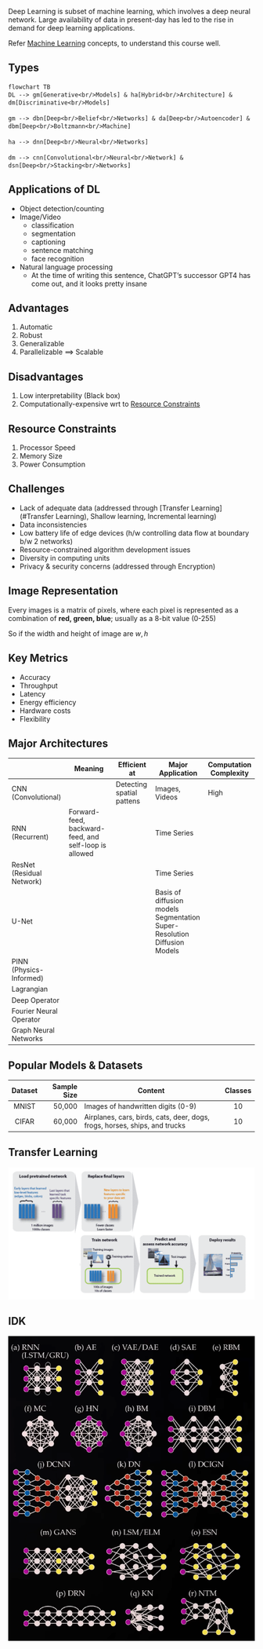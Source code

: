 Deep Learning is subset of machine learning, which involves a deep neural network. Large availability of data in present-day has led to the rise in demand for deep learning applications.

Refer [Machine Learning](./../Machine_Learning/) concepts, to understand this course well.

## Types

```mermaid
flowchart TB
DL --> gm[Generative<br/>Models] & ha[Hybrid<br/>Architecture] & dm[Discriminative<br/>Models]

gm --> dbn[Deep<br/>Belief<br/>Networks] & da[Deep<br/>Autoencoder] & dbm[Deep<br/>Boltzmann<br/>Machine]

ha --> dnn[Deep<br/>Neural<br/>Networks]

dm --> cnn[Convolutional<br/>Neural<br/>Network] & dsn[Deep<br/>Stacking<br/>Networks]
```

## Applications of DL

- Object detection/counting
- Image/Video
  - classification
  - segmentation
  - captioning
  - sentence matching
  - face recognition
- Natural language processing
  - At the time of writing this sentence, ChatGPT’s successor GPT4 has come out, and it looks pretty insane

## Advantages

1. Automatic
2. Robust
3. Generalizable
4. Parallelizable $\implies$ Scalable

## Disadvantages

1. Low interpretability (Black box)
2. Computationally-expensive wrt to [Resource Constraints](#Resource-Constraints)

## Resource Constraints

1. Processor Speed
2. Memory Size
3. Power Consumption

## Challenges

- Lack of adequate data (addressed through [Transfer Learning](#Transfer Learning), Shallow learning, Incremental learning)
- Data inconsistencies
- Low battery life of edge devices (h/w controlling data flow at boundary b/w 2 networks)
- Resource-constrained algorithm development issues
- Diversity in computing units
- Privacy & security concerns (addressed through Encryption)

## Image Representation

Every images is a matrix of pixels, where each pixel is represented as a combination of **red, green, blue**; usually as a 8-bit value (0-255)

So if the width and height of image are $w, h$

## Key Metrics

- Accuracy
- Throughput
- Latency
- Energy efficiency
- Hardware costs
- Flexibility

## Major Architectures

|                                | Meaning                                               | Efficient<br />at         | Major<br />Application                                       | Computation<br />Complexity |
| ------------------------------ | ----------------------------------------------------- | ------------------------- | ------------------------------------------------------------ | --------------------------- |
| CNN<br />(Convolutional)       |                                                       | Detecting spatial pattens | Images, Videos                                               | High                        |
| RNN<br />(Recurrent)           | Forward-feed, backward-feed, and self-loop is allowed |                           | Time Series                                                  |                             |
| ResNet<br />(Residual Network) |                                                       |                           | Time Series                                                  |                             |
| U-Net                          |                                                       |                           | Basis of diffusion models<br />Segmentation<br />Super-Resolution<br />Diffusion Models |                             |
| PINN<br />(Physics-Informed)   |                                                       |                           |                                                              |                             |
| Lagrangian                     |                                                       |                           |                                                              |                             |
| Deep Operator                  |                                                       |                           |                                                              |                             |
| Fourier Neural Operator        |                                                       |                           |                                                              |                             |
| Graph Neural Networks          |                                                       |                           |                                                              |                             |

## Popular Models & Datasets

| Dataset | Sample Size | Content                                                      | Classes |
| :-----: | ----------: | ------------------------------------------------------------ | :-----: |
|  MNIST  |      50,000 | Images of handwritten digits (0-9)                           |   10    |
|  CIFAR  |      60,000 | Airplanes, cars, birds, cats, deer, dogs, frogs, horses, ships, and trucks |   10    |

## Transfer Learning

![image-20230527151527131](./../assets/image-20230527151527131.png)

## IDK

![image-20240309214029828](./assets/image-20240309214029828.png)
